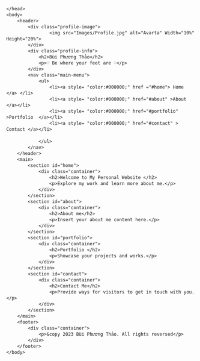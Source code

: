 <!DOCTYPE html>
<html lang="en">
    <head>
        <title>Bùi Phương Thảo- Personal Website</title>
        <meta charset="utf-8">
        <meta name="viewport" content="width=device-width, initial-scale=1.0">
        <link rel="stylesheet" href="CSS/Styles.css">
        <!-- <style>
      * {
        box-sizing: border-box;
      }
      body {
        font-family: Arial, Helvetica, sans-serif;  
      }
      header {
        background-color: #000000;
        text-align: center;
        font-size: 20px ;
        color: white;
      }
     nav{text-align: left;}
     .main-menu{color: #000000;
      background-color: #ffffff;
     }
      </style>-->

    </head>
    <body>
        <header>
            <div class="profile-image">
                    <img src="Images/Profile.jpg" alt="Avarta" Width="10%" Height="20%">
            </div>
            <div class="profile-info">
                <h2>Bùi Phương Thảo</h2>
                <p>♡ Be where your feet are ♡</p>
            </div>
            <nav class="main-menu">
                <ul>
                    <li><a style= "color:#000000;" href ="#home"> Home </a> </li>
                    <li><a style= "color:#000000;" href="#about" >About </a></li>
                    <li><a style= "color:#000000;" href="#portfolio" >Portfolio  </a></li>
                    <li><a style= "color:#000000;" href="#contact" > Contact </a></li>
           
                </ul> 
            </nav>
        </header>
        <main>
            <section id="home">
                <div class="container">
                    <h2>Welcome to My Personal Website </h2>
                    <p>Explore my work and learn more about me.</p>
                </div>
            </section>
            <section id="about">
                <div class="container">
                    <h2>About me</h2>
                    <p>Insert your about me content here.</p>
                </div>
            </section>
            <section id="portfolio">
                <div class="container">
                    <h2>Portfolio </h2>
                    <p>Showcase your projects and works.</p>
                </div>
            </section>
            <section id="contact">
                <div class="container">
                    <h2>Contact Me</h2>
                    <p>Provide ways for visitors to get in touch with you.</p>
                </div>
            </section>
        </main>
        <footer>
            <div class="container">
                <p>&copy 2023 Bùi Phương Thảo. All rights reversed</p>
            </div>
        </footer>
    </body>
</html>
